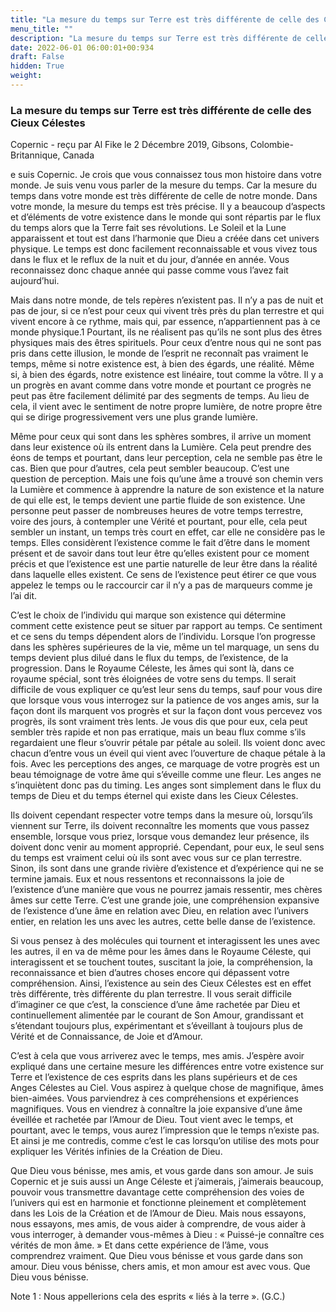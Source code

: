 ```yaml
---
title: "La mesure du temps sur Terre est très différente de celle des Cieux Célestes"
menu_title: ""
description: "La mesure du temps sur Terre est très différente de celle des Cieux Célestes"
date: 2022-06-01 06:00:01+00:934
draft: False
hidden: True
weight:
---
```

### La mesure du temps sur Terre est très différente de celle des Cieux Célestes

Copernic - reçu par Al Fike le 2 Décembre 2019, Gibsons, Colombie-Britannique, Canada

e suis Copernic. Je crois que vous connaissez tous mon histoire dans votre monde. Je suis venu vous parler de la mesure du temps. Car la mesure du temps dans votre monde est très différente de celle de notre monde. Dans votre monde, la mesure du temps est très précise. Il y a beaucoup d’aspects et d’éléments de votre existence dans le monde qui sont répartis par le flux du temps alors que la Terre fait ses révolutions. Le Soleil et la Lune apparaissent et tout est dans l’harmonie que Dieu a créée dans cet univers physique. Le temps est donc facilement reconnaissable et vous vivez tous dans le flux et le reflux de la nuit et du jour, d’année en année. Vous reconnaissez donc chaque année qui passe comme vous l’avez fait aujourd’hui.

Mais dans notre monde, de tels repères n’existent pas. Il n’y a pas de nuit et pas de jour, si ce n’est pour ceux qui vivent très près du plan terrestre et qui vivent encore à ce rythme, mais qui, par essence, n’appartiennent pas à ce monde physique.1 Pourtant, ils ne réalisent pas qu’ils ne sont plus des êtres physiques mais des êtres spirituels. Pour ceux d’entre nous qui ne sont pas pris dans cette illusion, le monde de l’esprit ne reconnaît pas vraiment le temps, même si notre existence est, à bien des égards, une réalité. Même si, à bien des égards, notre existence est linéaire, tout comme la vôtre. Il y a un progrès en avant comme dans votre monde et pourtant ce progrès ne peut pas être facilement délimité par des segments de temps. Au lieu de cela, il vient avec le sentiment de notre propre lumière, de notre propre être qui se dirige progressivement vers une plus grande lumière.

Même pour ceux qui sont dans les sphères sombres, il arrive un moment dans leur existence où ils entrent dans la Lumière. Cela peut prendre des éons de temps et pourtant, dans leur perception, cela ne semble pas être le cas. Bien que pour d’autres, cela peut sembler beaucoup. C’est une question de perception. Mais une fois qu’une âme a trouvé son chemin vers la Lumière et commence à apprendre la nature de son existence et la nature de qui elle est, le temps devient une partie fluide de son existence. Une personne peut passer de nombreuses heures de votre temps terrestre, voire des jours, à contempler une Vérité et pourtant, pour elle, cela peut sembler un instant, un temps très court en effet, car elle ne considère pas le temps. Elles considèrent l’existence comme le fait d’être dans le moment présent et de savoir dans tout leur être qu’elles existent pour ce moment précis et que l’existence est une partie naturelle de leur être dans la réalité dans laquelle elles existent. Ce sens de l’existence peut étirer ce que vous appelez le temps ou le raccourcir car il n’y a pas de marqueurs comme je l’ai dit.

C’est le choix de l’individu qui marque son existence qui détermine comment cette existence peut se situer par rapport au temps. Ce sentiment et ce sens du temps dépendent alors de l’individu. Lorsque l’on progresse dans les sphères supérieures de la vie, même un tel marquage, un sens du temps devient plus dilué dans le flux du temps, de l’existence, de la progression. Dans le Royaume Céleste, les âmes qui sont là, dans ce royaume spécial, sont très éloignées de votre sens du temps. Il serait difficile de vous expliquer ce qu’est leur sens du temps, sauf pour vous dire que lorsque vous vous interrogez sur la patience de vos anges amis, sur la façon dont ils marquent vos progrès et sur la façon dont vous percevez vos progrès, ils sont vraiment très lents. Je vous dis que pour eux, cela peut sembler très rapide et non pas erratique, mais un beau flux comme s’ils regardaient une fleur s’ouvrir pétale par pétale au soleil. Ils voient donc avec chacun d’entre vous un éveil qui vient avec l’ouverture de chaque pétale à la fois. Avec les perceptions des anges, ce marquage de votre progrès est un beau témoignage de votre âme qui s’éveille comme une fleur. Les anges ne s’inquiètent donc pas du timing. Les anges sont simplement dans le flux du temps de Dieu et du temps éternel qui existe dans les Cieux Célestes.

Ils doivent cependant respecter votre temps dans la mesure où, lorsqu’ils viennent sur Terre, ils doivent reconnaître les moments que vous passez ensemble, lorsque vous priez, lorsque vous demandez leur présence, ils doivent donc venir au moment approprié. Cependant, pour eux, le seul sens du temps est vraiment celui où ils sont avec vous sur ce plan terrestre. Sinon, ils sont dans une grande rivière d’existence et d’expérience qui ne se termine jamais. Eux et nous ressentons et reconnaissons la joie de l’existence d’une manière que vous ne pourrez jamais ressentir, mes chères âmes sur cette Terre. C’est une grande joie, une compréhension expansive de l’existence d’une âme en relation avec Dieu, en relation avec l’univers entier, en relation les uns avec les autres, cette belle danse de l’existence.

Si vous pensez à des molécules qui tournent et interagissent les unes avec les autres, il en va de même pour les âmes dans le Royaume Céleste, qui interagissent et se touchent toutes, suscitant la joie, la compréhension, la reconnaissance et bien d’autres choses encore qui dépassent votre compréhension. Ainsi, l’existence au sein des Cieux Célestes est en effet très différente, très différente du plan terrestre. Il vous serait difficile d’imaginer ce que c’est, la conscience d’une âme rachetée par Dieu et continuellement alimentée par le courant de Son Amour, grandissant et s’étendant toujours plus, expérimentant et s’éveillant à toujours plus de Vérité et de Connaissance, de Joie et d’Amour.

C’est à cela que vous arriverez avec le temps, mes amis. J’espère avoir expliqué dans une certaine mesure les différences entre votre existence sur Terre et l’existence de ces esprits dans les plans supérieurs et de ces Anges Célestes au Ciel. Vous aspirez à quelque chose de magnifique, âmes bien-aimées. Vous parviendrez à ces compréhensions et expériences magnifiques. Vous en viendrez à connaître la joie expansive d’une âme éveillée et rachetée par l’Amour de Dieu. Tout vient avec le temps, et pourtant, avec le temps, vous aurez l’impression que le temps n’existe pas. Et ainsi je me contredis, comme c’est le cas lorsqu’on utilise des mots pour expliquer les Vérités infinies de la Création de Dieu.

Que Dieu vous bénisse, mes amis, et vous garde dans son amour. Je suis Copernic et je suis aussi un Ange Céleste et j’aimerais, j’aimerais beaucoup, pouvoir vous transmettre davantage cette compréhension des voies de l’univers qui est en harmonie et fonctionne pleinement et complètement dans les Lois de la Création et de l’Amour de Dieu. Mais nous essayons, nous essayons, mes amis, de vous aider à comprendre, de vous aider à vous interroger, à demander vous-mêmes à Dieu : « Puissé-je connaître ces vérités de mon âme. » Et dans cette expérience de l’âme, vous comprendrez vraiment. Que Dieu vous bénisse et vous garde dans son amour. Dieu vous bénisse, chers amis, et mon amour est avec vous. Que Dieu vous bénisse.

Note 1 : Nous appellerions cela des esprits « liés à la terre ». (G.C.)



